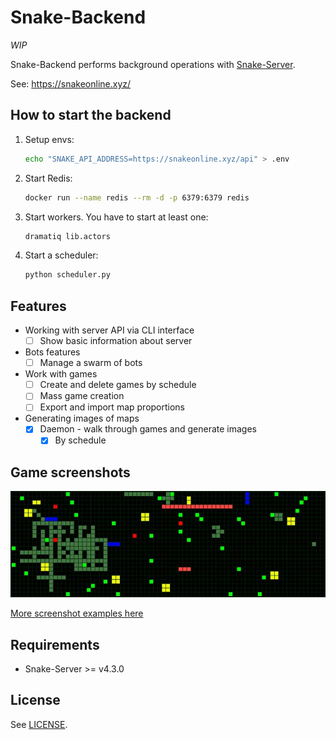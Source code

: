
# Snake-Backend

*WIP*

Snake-Backend performs background operations with [Snake-Server](https://github.com/ivan1993spb/snake-server).

See: https://snakeonline.xyz/

## How to start the backend

1. Setup envs:
    ```bash
    echo "SNAKE_API_ADDRESS=https://snakeonline.xyz/api" > .env
    ```
2. Start Redis:
    ```bash
    docker run --name redis --rm -d -p 6379:6379 redis
    ```
3. Start workers. You have to start at least one:
    ```bash
    dramatiq lib.actors
    ```
4. Start a scheduler:
    ```bash
    python scheduler.py
    ```

## Features

- Working with server API via CLI interface
  * [ ] Show basic information about server
- Bots features
  * [ ] Manage a swarm of bots
- Work with games
  * [ ] Create and delete games by schedule
  * [ ] Mass game creation
  * [ ] Export and import map proportions
- Generating images of maps
  * [x] Daemon - walk through games and generate images
    + [x] By schedule

## Game screenshots

![examples/g8s75x25-big.jpeg](examples/g8s75x25-big.jpeg)

[More screenshot examples here](examples)

## Requirements

- Snake-Server >= v4.3.0

## License

See [LICENSE](LICENSE).
